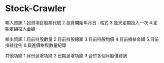 # Stock-Crawler

<!-- 定期定額損益計算功能 -->

輸入資訊
1.投資項目股票代號
2.投資開始年月日 : 格式
3.幾天定期投入一次
4.定期定額投入金額

輸出資訊
1.目前持股數量
2.目前持股總額
3.目前持股均價
4.目前損益金額
5.目前損益比例
6.買進價格與數量紀錄


其他功能
1.月份遞增功能
2.日期遞增功能
3.合併多個月股價資訊


